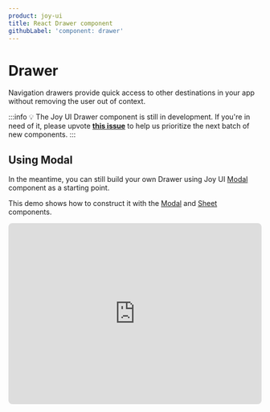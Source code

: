 ```yaml
---
product: joy-ui
title: React Drawer component
githubLabel: 'component: drawer'
---
```


# Drawer

<p class="description">Navigation drawers provide quick access to other destinations in your app without removing the user out of context.</p>

:::info
💡 The Joy UI Drawer component is still in development.
If you're in need of it, please upvote [**this issue**](https://github.com/mui/material-ui/issues/36292) to help us prioritize the next batch of new components.
:::

## Using Modal

In the meantime, you can still build your own Drawer using Joy UI [Modal](/joy-ui/react-modal/) component as a starting point.

This demo shows how to construct it with the [Modal](/joy-ui/react-modal/) and [Sheet](/joy-ui/react-sheet/) components.

<iframe src="https://codesandbox.io/embed/drawer-joy-ui-2s5f3w?module=%2FDrawer.tsx&fontsize=14&hidenavigation=1&theme=dark&view=preview"
     style="width:100%; height:360px; border:0; border-radius: 8px; overflow:hidden;"
     title="Drawer - Joy UI"
     allow="accelerometer; ambient-light-sensor; camera; encrypted-media; geolocation; gyroscope; hid; microphone; midi; payment; usb; vr; xr-spatial-tracking"
     sandbox="allow-forms allow-modals allow-popups allow-presentation allow-same-origin allow-scripts"
   ></iframe>
